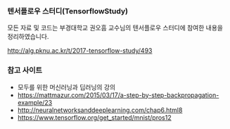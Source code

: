 ### 텐서플로우 스터디(TensorflowStudy)

모든 자료 및 코드는 부경대학교 권오흠 교수님의 텐서플로우 스터디에 참여한 내용을 정리하였습니다.

http://alg.pknu.ac.kr/t/2017-tensorflow-study/493


### 참고 사이트
- 모두를 위한 머신러닝과 딥러닝의 강의
- https://mattmazur.com/2015/03/17/a-step-by-step-backpropagation-example/23
- http://neuralnetworksanddeeplearning.com/chap6.html8
- https://www.tensorflow.org/get_started/mnist/pros12